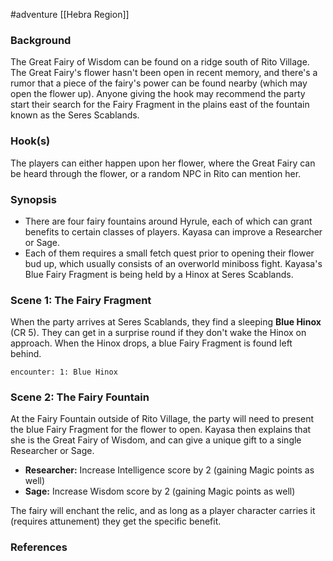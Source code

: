 #adventure [[Hebra Region]]

### Background

The Great Fairy of Wisdom can be found on a ridge south of Rito Village. The Great Fairy's flower hasn't been open in recent memory, and there's a rumor that a piece of the fairy's power can be found nearby (which may open the flower up). Anyone giving the hook may recommend the party start their search for the Fairy Fragment in the plains east of the fountain known as the Seres Scablands.

### Hook(s)

The players can either happen upon her flower, where the Great Fairy can be heard through the flower, or a random NPC in Rito can mention her.

### Synopsis

- There are four fairy fountains around Hyrule, each of which can grant benefits to certain classes of players. Kayasa can improve a Researcher or Sage.
- Each of them requires a small fetch quest prior to opening their flower bud up, which usually consists of an overworld miniboss fight. Kayasa's Blue Fairy Fragment is being held by a Hinox at Seres Scablands.

### Scene 1: The Fairy Fragment

When the party arrives at Seres Scablands, they find a sleeping **Blue Hinox** (CR 5). They can get in a surprise round if they don't wake the Hinox on approach. When the Hinox drops, a blue Fairy Fragment is found left behind.

`encounter: 1: Blue Hinox`

### Scene 2: The Fairy Fountain

At the Fairy Fountain outside of Rito Village, the party will need to present the blue Fairy Fragment for the flower to open. Kayasa then explains that she is the Great Fairy of Wisdom, and can give a unique gift to a single Researcher or Sage.
 - **Researcher:** Increase Intelligence score by 2 (gaining Magic points as well)
 - **Sage:** Increase Wisdom score by 2 (gaining Magic points as well)

The fairy will enchant the relic, and as long as a player character carries it (requires attunement) they get the specific benefit.

### References

